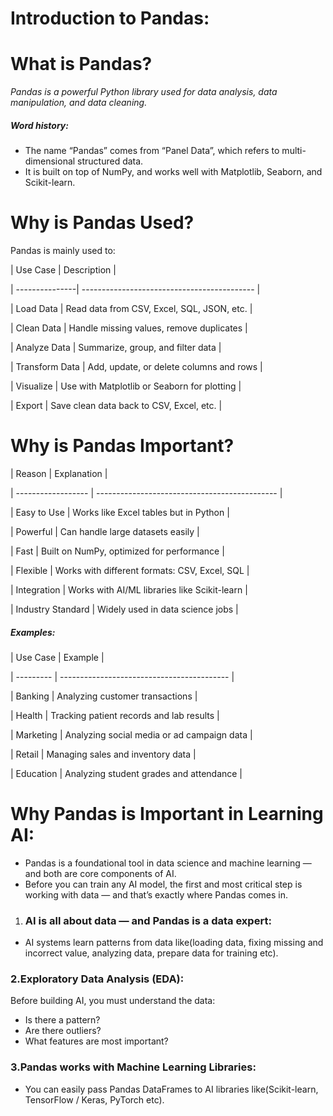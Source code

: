 # **Introduction to Pandas:**

# **What is Pandas?**

*Pandas is a powerful Python library used for data analysis, data manipulation, and data cleaning.*



##### **Word history:**

* The name “Pandas” comes from “Panel Data”, which refers to multi-dimensional structured data.
* It is built on top of NumPy, and works well with Matplotlib, Seaborn, and Scikit-learn.





# **Why is Pandas Used?**

Pandas is mainly used to:

| Use Case       | Description                                 |

| ---------------| ------------------------------------------- |

| Load Data      | Read data from CSV, Excel, SQL, JSON, etc.  |

| Clean Data     | Handle missing values, remove duplicates    |

| Analyze Data   | Summarize, group, and filter data           |

| Transform Data | Add, update, or delete columns and rows     |

| Visualize      | Use with Matplotlib or Seaborn for plotting |

| Export         | Save clean data back to CSV, Excel, etc.    |







# **Why is Pandas Important?**



| Reason             | Explanation                                   |

| ------------------ | --------------------------------------------- |

| Easy to Use        | Works like Excel tables but in Python         |

| Powerful           | Can handle large datasets easily              |

| Fast               | Built on NumPy, optimized for performance     |

| Flexible           | Works with different formats: CSV, Excel, SQL |

| Integration        | Works with AI/ML libraries like Scikit-learn  |

| Industry Standard  | Widely used in data science jobs              |





##### **Examples:**

| Use Case  | Example                                    |

| --------- | ------------------------------------------ |

| Banking   | Analyzing customer transactions            |

| Health    | Tracking patient records and lab results   |

| Marketing | Analyzing social media or ad campaign data |

| Retail    | Managing sales and inventory data          |

| Education | Analyzing student grades and attendance    |







# **Why Pandas is Important in Learning AI:**

* Pandas is a foundational tool in data science and machine learning — and both are core components of AI.
* Before you can train any AI model, the first and most critical step is working with data — and that’s exactly where Pandas comes in.





1. ### **AI is all about data — and Pandas is a data expert:**



* AI systems learn patterns from data like(loading data, fixing missing and incorrect value, analyzing data, prepare data for training etc).





### 

### **2.Exploratory Data Analysis (EDA):**

Before building AI, you must understand the data:

* Is there a pattern?
* Are there outliers?
* What features are most important?







### **3.Pandas works with Machine Learning Libraries:**

* You can easily pass Pandas DataFrames to AI libraries like(Scikit-learn, TensorFlow / Keras, PyTorch etc).





























